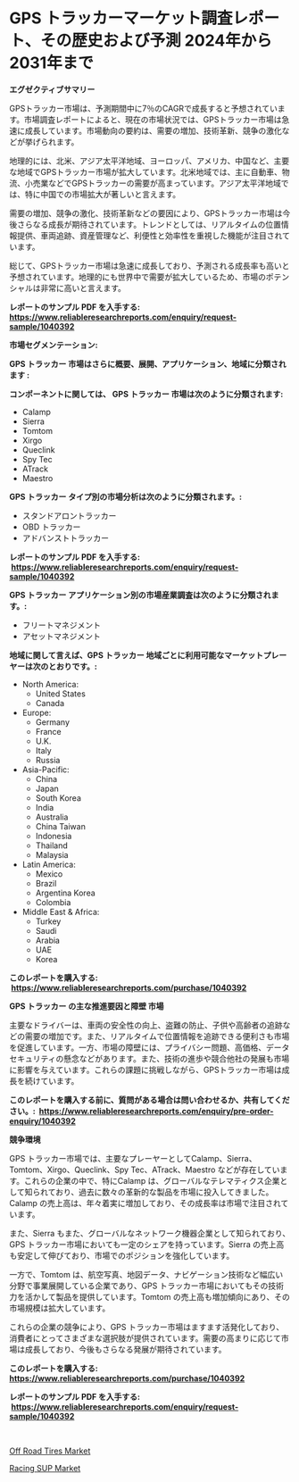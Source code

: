 <p><h1>GPS トラッカーマーケット調査レポート、その歴史および予測 2024年から2031年まで</h1></p><p><strong>エグゼクティブサマリー</strong></p>
<p><p>GPSトラッカー市場は、予測期間中に7％のCAGRで成長すると予想されています。市場調査レポートによると、現在の市場状況では、GPSトラッカー市場は急速に成長しています。市場動向の要約は、需要の増加、技術革新、競争の激化などが挙げられます。</p><p>地理的には、北米、アジア太平洋地域、ヨーロッパ、アメリカ、中国など、主要な地域でGPSトラッカー市場が拡大しています。北米地域では、主に自動車、物流、小売業などでGPSトラッカーの需要が高まっています。アジア太平洋地域では、特に中国での市場拡大が著しいと言えます。</p><p>需要の増加、競争の激化、技術革新などの要因により、GPSトラッカー市場は今後さらなる成長が期待されています。トレンドとしては、リアルタイムの位置情報提供、車両追跡、資産管理など、利便性と効率性を重視した機能が注目されています。</p><p>総じて、GPSトラッカー市場は急速に成長しており、予測される成長率も高いと予想されています。地理的にも世界中で需要が拡大しているため、市場のポテンシャルは非常に高いと言えます。</p></p>
<p><strong>レポートのサンプル PDF を入手する: <a href="https://www.reliableresearchreports.com/enquiry/request-sample/1040392">https://www.reliableresearchreports.com/enquiry/request-sample/1040392</a></strong></p>
<p><strong>市場セグメンテーション:</strong></p>
<p><strong> GPS トラッカー 市場はさらに概要、展開、アプリケーション、地域に分類されます :</strong></p>
<p><strong>コンポーネントに関しては、 GPS トラッカー 市場は次のように分類されます: &nbsp;</strong></p>
<p><ul><li>Calamp</li><li>Sierra</li><li>Tomtom</li><li>Xirgo</li><li>Queclink</li><li>Spy Tec</li><li>ATrack</li><li>Maestro</li></ul></p>
<p><strong> GPS トラッカー タイプ別の市場分析は次のように分類されます。:</strong></p>
<p><ul><li>スタンドアロントラッカー</li><li>OBD トラッカー</li><li>アドバンストトラッカー</li></ul></p>
<p><strong>レポートのサンプル PDF を入手する: &nbsp;<a href="https://www.reliableresearchreports.com/enquiry/request-sample/1040392">https://www.reliableresearchreports.com/enquiry/request-sample/1040392</a></strong></p>
<p><strong> GPS トラッカー アプリケーション別の市場産業調査は次のように分類されます。:</strong></p>
<p><ul><li>フリートマネジメント</li><li>アセットマネジメント</li></ul></p>
<p><strong>地域に関して言えば、GPS トラッカー 地域ごとに利用可能なマーケットプレーヤーは次のとおりです。:</strong></p>
<p><ul>
    <li>
        North America:
        <ul>
            <li>United States</li>
            <li>Canada</li>
        </ul>
    </li>
    <li>
        Europe:
        <ul>
            <li>Germany</li>
            <li>France</li>
            <li>U.K.</li>
            <li>Italy</li>
            <li>Russia</li>
        </ul>
    </li>
    <li>
        Asia-Pacific:
        <ul>
            <li>China</li>
            <li>Japan</li>
            <li>South Korea</li>
            <li>India</li>
            <li>Australia</li>
            <li>China Taiwan</li>
            <li>Indonesia</li>
            <li>Thailand</li>
            <li>Malaysia</li>
        </ul>
    </li>
    <li>
        Latin America:
        <ul>
            <li>Mexico</li>
            <li>Brazil</li>
            <li>Argentina Korea</li>
            <li>Colombia</li>
        </ul>
    </li>
    <li>
        Middle East & Africa:
        <ul>
            <li>Turkey</li>
            <li>Saudi</li>
            <li>Arabia</li>
            <li>UAE</li>
            <li>Korea</li>
        </ul>
    </li>
    </ul></p>
<p><strong>このレポートを購入する: &nbsp;<a href="https://www.reliableresearchreports.com/purchase/1040392">https://www.reliableresearchreports.com/purchase/1040392</a></strong></p>
<p><strong>GPS トラッカー の主な推進要因と障壁 市場</strong></p>
<p><p>主要なドライバーは、車両の安全性の向上、盗難の防止、子供や高齢者の追跡などの需要の増加です。また、リアルタイムで位置情報を追跡できる便利さも市場を促進しています。一方、市場の障壁には、プライバシー問題、高価格、データセキュリティの懸念などがあります。また、技術の進歩や競合他社の発展も市場に影響を与えています。これらの課題に挑戦しながら、GPSトラッカー市場は成長を続けています。</p></p>
<p><strong>このレポートを購入する前に、質問がある場合は問い合わせるか、共有してください。:&nbsp; <a href="https://www.reliableresearchreports.com/enquiry/pre-order-enquiry/1040392">https://www.reliableresearchreports.com/enquiry/pre-order-enquiry/1040392</a></strong></p>
<p><strong>競争環境</strong></p>
<p><p>GPS トラッカー市場では、主要なプレーヤーとしてCalamp、Sierra、Tomtom、Xirgo、Queclink、Spy Tec、ATrack、Maestro などが存在しています。これらの企業の中で、特にCalamp は、グローバルなテレマティクス企業として知られており、過去に数々の革新的な製品を市場に投入してきました。Calamp の売上高は、年々着実に増加しており、その成長率は市場で注目されています。</p><p>また、Sierra もまた、グローバルなネットワーク機器企業として知られており、GPS トラッカー市場においても一定のシェアを持っています。Sierra の売上高も安定して伸びており、市場でのポジションを強化しています。</p><p>一方で、Tomtom は、航空写真、地図データ、ナビゲーション技術など幅広い分野で事業展開している企業であり、GPS トラッカー市場においてもその技術力を活かして製品を提供しています。Tomtom の売上高も増加傾向にあり、その市場規模は拡大しています。</p><p>これらの企業の競争により、GPS トラッカー市場はますます活発化しており、消費者にとってさまざまな選択肢が提供されています。需要の高まりに応じて市場は成長しており、今後もさらなる発展が期待されています。</p></p>
<p><strong>このレポートを購入する: &nbsp; <a href="https://www.reliableresearchreports.com/purchase/1040392">https://www.reliableresearchreports.com/purchase/1040392</a></strong></p>
<p><strong>レポートのサンプル PDF を入手する: &nbsp;<a href="https://www.reliableresearchreports.com/enquiry/request-sample/1040392">https://www.reliableresearchreports.com/enquiry/request-sample/1040392</a></strong><strong></strong></p>
<p>&nbsp;</p>
<p><p><a href="https://butternut-bug-553.notion.site/Insights-into-Off-Road-Tires-Market-Size-Analysing-Market-Share-Trends-and-Growth-from-2024-to-20-be39a659331e4ec48b9418da24dee8d4">Off Road Tires Market</a></p><p><a href="https://github.com/Glendatilghmankmgz0rbhwpy/Market-Research-Report-List-1/blob/main/racing-sup-market.md">Racing SUP Market</a></p></p>
